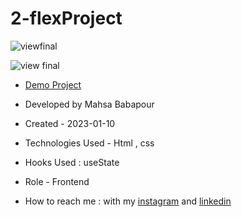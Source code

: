 # 2-flexProject

![viewfinal](https://user-images.githubusercontent.com/109727844/204102879-086fee63-9bda-43b2-a1aa-49879c3f2d39.jpg)

![view final](https://user-images.githubusercontent.com/109727844/204102930-fac80657-4d16-4816-b476-a88e984abefe.jpg)

- [Demo Project](https://pouria-farahani-developer.github.io/Accordion-Menu-By-React/)

- Developed by Mahsa Babapour

- Created - 2023-01-10

- Technologies Used - Html , css 

- Hooks Used : useState 

- Role - Frontend

- How to reach me : with my [instagram](https://www.instagram.com/mahsabbpour.web) and [linkedin](https://www.linkedin.com/in/mahsabbpour)
